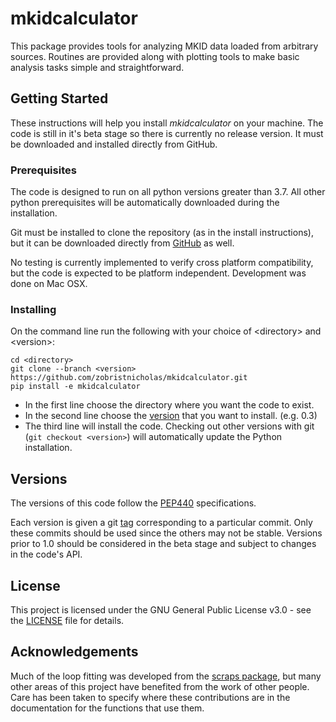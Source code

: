 # mkidcalculator
This package provides tools for analyzing MKID data loaded from arbitrary sources. Routines are provided along with plotting tools to make basic analysis tasks simple and straightforward. 

## Getting Started
These instructions will help you install _mkidcalculator_ on your machine. The code is still in it's beta stage so there is currently no release version. It must be downloaded and installed directly from GitHub.

### Prerequisites
The code is designed to run on all python versions greater than 3.7. All other python prerequisites will be automatically downloaded during the installation. 

Git must be installed to clone the repository (as in the install instructions), but it can be downloaded directly from [GitHub](https://github.com/zobristnicholas/mkidcalculator) as well.

No testing is currently implemented to verify cross platform compatibility, but the code is expected to be platform independent. Development was done on Mac OSX.  

### Installing
On the command line run the following with your choice of \<directory\> and \<version\>:
```
cd <directory>
git clone --branch <version> https://github.com/zobristnicholas/mkidcalculator.git
pip install -e mkidcalculator
```
- In the first line choose the directory where you want the code to exist.
- In the second line choose the [version](https://github.com/zobristnicholas/mkidcalculator/tags) that you want to install. (e.g. 0.3)
- The third line will install the code. Checking out other versions with git (```git checkout <version>```) will automatically update the Python installation.

## Versions
The versions of this code follow the [PEP440](https://www.python.org/dev/peps/pep-0440/) specifications.

Each version is given a git [tag](https://github.com/zobristnicholas/mkidcalculator/tags) corresponding to a particular commit. Only these commits should be used since the others may not be stable. Versions prior to 1.0 should be considered in the beta stage and subject to changes in the code's API.

## License
This project is licensed under the GNU General Public License v3.0 - see the [LICENSE](LICENSE) file for details.

## Acknowledgements
Much of the loop fitting was developed from the [scraps package](https://github.com/FaustinCarter/scraps), but many other areas of this project have benefited from the work of other people. Care has been taken to specify where these contributions are in the documentation for the functions that use them.
